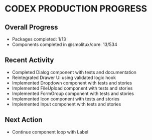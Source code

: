 # CODEX PRODUCTION PROGRESS

## Overall Progress
- Packages completed: 1/13
 - Components completed in @smolitux/core: 13/534

## Recent Activity
- Completed Dialog component with tests and documentation
- Reintegrated Drawer UI using validated logic hook
- Implemented Dropdown component with tests and stories
- Implemented FileUpload component with tests and stories
- Implemented FormGroup component with tests and stories
- Implemented Icon component with tests and stories
- Implemented Input component with tests and stories

## Next Action
 - Continue component loop with Label

